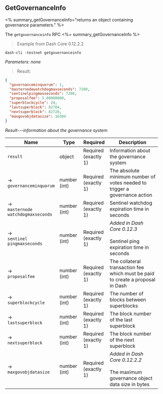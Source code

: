 ## GetGovernanceInfo

<% summary_getGovernanceInfo="returns an object containing governance parameters." %>

The `getgovernanceinfo` RPC <%= summary_getGovernanceInfo %>

>Example from Dash Core 0.12.2.2

```cli
dash-cli -testnet getgovernanceinfo
```

*Parameters: none*

>Result:

```json
{
  "governanceminquorum": 1,
  "masternodewatchdogmaxseconds": 7200,
  "sentinelpingmaxseconds": 7200,
  "proposalfee": 5.00000000,
  "superblockcycle": 24,
  "lastsuperblock": 82704,
  "nextsuperblock": 82728,
  "maxgovobjdatasize": 16384
}
```

*Result---information about the governance system*

| Name | Type | Required | Description |
|------|------|----------|-------------|
| `result` | object | Required<br>(exactly 1) | Information about the governance system
| →<br>`governanceminquorum` | number (int) | Required<br>(exactly 1) | The absolute minimum number of votes needed to trigger a governance action
| →<br>`masternode`<br>`watchdogmaxseconds` | number (int) | Required<br>(exactly 1) | Sentinel watchdog expiration time in seconds
| →<br>`sentinel`<br>`pingmaxseconds` | number (int) | Required<br>(exactly 1) | *Added in Dash Core 0.12.3*<br><br> Sentinel ping expiration time in seconds
| →<br>`proposalfee` | number (int) | Required<br>(exactly 1) | The collateral transaction fee which must be paid to create a proposal in Dash
| →<br>`superblockcycle` | number (int) | Required<br>(exactly 1) | The number of blocks between superblocks
| →<br>`lastsuperblock` | number (int) | Required<br>(exactly 1) | The block number of the last superblock
| →<br>`nextsuperblock` | number (int) | Required<br>(exactly 1) | The block number of the next superblock
| →<br>`maxgovobjdatasize` | number (int) | Required<br>(exactly 1) | *Added in Dash Core 0.12.2.2*<br><br>The maximum governance object data size in bytes
